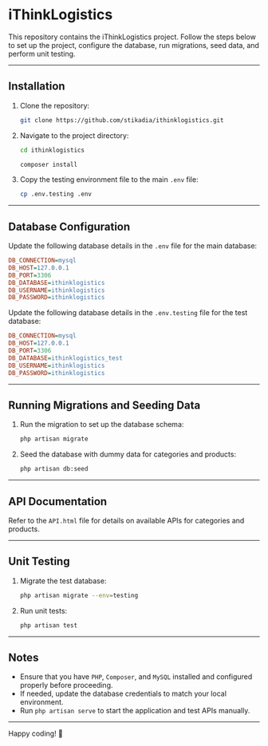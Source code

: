 # iThinkLogistics

This repository contains the iThinkLogistics project. Follow the steps below to set up the project, configure the database, run migrations, seed data, and perform unit testing.

---

## Installation

1. Clone the repository:

   ```bash
   git clone https://github.com/stikadia/ithinklogistics.git
   ```

2. Navigate to the project directory:

   ```bash
   cd ithinklogistics
   ```
   ```bash
   composer install
   ```

3. Copy the testing environment file to the main `.env` file:

   ```bash
   cp .env.testing .env
   ```

---

## Database Configuration

Update the following database details in the `.env` file for the main database:

```ini
DB_CONNECTION=mysql
DB_HOST=127.0.0.1
DB_PORT=3306
DB_DATABASE=ithinklogistics
DB_USERNAME=ithinklogistics
DB_PASSWORD=ithinklogistics
```

Update the following database details in the `.env.testing` file for the test database:

```ini
DB_CONNECTION=mysql
DB_HOST=127.0.0.1
DB_PORT=3306
DB_DATABASE=ithinklogistics_test
DB_USERNAME=ithinklogistics
DB_PASSWORD=ithinklogistics
```

---

## Running Migrations and Seeding Data

1. Run the migration to set up the database schema:

   ```bash
   php artisan migrate
   ```

2. Seed the database with dummy data for categories and products:

   ```bash
   php artisan db:seed
   ```

---

## API Documentation

Refer to the `API.html` file for details on available APIs for categories and products.

---

## Unit Testing

1. Migrate the test database:

   ```bash
   php artisan migrate --env=testing
   ```

2. Run unit tests:

   ```bash
   php artisan test
   ```

---

## Notes

- Ensure that you have `PHP`, `Composer`, and `MySQL` installed and configured properly before proceeding.
- If needed, update the database credentials to match your local environment.
- Run `php artisan serve` to start the application and test APIs manually.

---

Happy coding! 🚀

